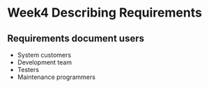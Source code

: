 # Week4 Describing Requirements

## Requirements document users

- System customers
- Development team
- Testers
- Maintenance programmers